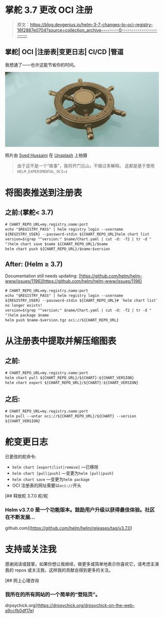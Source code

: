 # 掌舵 3.7 更改 OCI 注册

> 原文：<https://blog.devgenius.io/helm-3-7-changes-to-oci-registry-16f2887e0704?source=collection_archive---------0----------------------->

## 掌舵| OCI |注册表|变更日志| CI/CD |管道

我想通了——也许这能节省你的时间。

![](img/d18d6cb46d753f64a6311391ac9f2027.png)

照片由 [Syed Hussaini](https://unsplash.com/@syhussaini?utm_source=unsplash&utm_medium=referral&utm_content=creditCopyText) 在 [Unsplash](https://unsplash.com/s/photos/helm?utm_source=unsplash&utm_medium=referral&utm_content=creditCopyText) 上拍摄

> 由于这不是一个“故事”，我将开门见山，不做过多解释。
> 这都是基于使用`HELM_EXPERIMENTAL_OCI=1`

# 将图表推送到注册表

## 之前:(掌舵< 3.7)

```
# CHART_REPO_URL=my.registry.name:port
echo "$REGISTRY_PASS" | helm registry login --username ${REGISTRY_USER} --password-stdin ${CHART_REPO_URL}helm chart list
version=$(grep "^version:" $name/Chart.yaml | cut -d: -f2 | tr -d " ")helm chart save $name ${CHART_REPO_URL}/$name
helm chart push ${CHART_REPO_URL}/$name:$version
```

## After: (Helm ≥ 3.7)

Documentation still needs updating: [https://github.com/helm/helm-www/issues/1196](https://github.com/helm/helm-www/issues/1196)

```
# CHART_REPO_URL=my.registry.name:port
echo "$REGISTRY_PASS" | helm registry login --username ${REGISTRY_USER} --password-stdin ${CHART_REPO_URL}# `helm chart list` no longer exists!
version=$(grep "^version:" $name/Chart.yaml | cut -d: -f2 | tr -d " ")helm package $name
helm push $name-$version.tgz oci://${CHART_REPO_URL}
```

# 从注册表中提取并解压缩图表

## 之前:

```
# CHART_REPO_URL=my.registry.name:port
helm chart pull ${CHART_REPO_URL}/${CHART}:${CHART_VERSION}
helm chart export ${CHART_REPO_URL}/${CHART}:${CHART_VERSION}
```

## 之后:

```
# CHART_REPO_URL=my.registry.name:port
helm pull --untar oci://${CHART_REPO_URL}/${CHART} --version ${CHART_VERSION}
```

# 舵变更日志

已更改的舵命令:

*   `helm chart [export|list|remove]` —已移除
*   `helm chart [pull|push]` —变更为`helm [pull|push]`
*   `helm chart save` —变更为`helm package`
*   OCI 注册表的网址需要以`oci://`开头

[](https://github.com/helm/helm/releases/tag/v3.7.0) [## 释放舵 3.7.0 舵/舵

### Helm v3.7.0 是一个功能版本。鼓励用户升级以获得最佳体验。社区在不断发展…

github.com](https://github.com/helm/helm/releases/tag/v3.7.0) 

# 支持或关注我

感谢阅读或鼓掌。如果你想让我继续，做更多或简单地表示你喜欢它，请考虑主演我的 repos 或关注我，这样我的贡献会得到更多的关注。

[](https://drpsychick.org/drpsychick-on-the-web-a9ccfb0df17e) [## 网上心理咨询

### 我所在的所有网站的一个简单的“登陆页”。

drpsychick.org](https://drpsychick.org/drpsychick-on-the-web-a9ccfb0df17e)